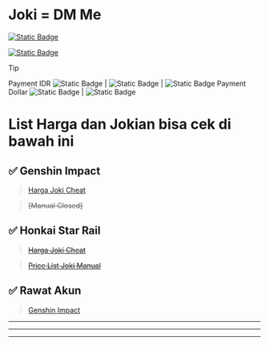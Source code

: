 # Joki = DM Me


[![Static Badge](https://img.shields.io/badge/Discord-blue)](https://discord.com/users/1186782391235260517)

[![Static Badge](https://img.shields.io/badge/Telegram-blue)](https://discord.com/users/1186782391235260517)

> [!TIP]
> Payment IDR ![Static Badge](https://img.shields.io/badge/DANA-blue) | ![Static Badge](https://img.shields.io/badge/GOPAY-green) | ![Static Badge](https://img.shields.io/badge/QRIS-red)
> Payment Dollar ![Static Badge](https://img.shields.io/badge/KOFi-pink) | ![Static Badge](https://img.shields.io/badge/PAYPAL-blue)
 
# List Harga dan Jokian bisa cek di bawah ini

## ✅ Genshin Impact
> [Harga Joki Cheat](<https://github.com/ryuhuu/Daftar-Harga-Joki-Genshin-Impact/blob/main/HargaJokiCheat.md>)


> ~~[Manual Closed]~~
## ✅ Honkai Star Rail
> ~~[Harga Joki Cheat](<https://github.com/ryuhuu/Daftar-Harga-Joki-Genshin-Impact/blob/main/HargaJokiCheat2.md>)~~


> ~~[Price List Joki Manual](<https://github.com/ryuhuu/Daftar-Harga-Joki-Genshin-Impact/blob/main/PriceListJokiManualHSR.md>)~~
## ✅ Rawat Akun
> [Genshin Impact](<https://github.com/ryuhuu/Daftar-Harga-Joki-Genshin-Impact/blob/main/RawatAkun.md>)

---------
--------
-------
